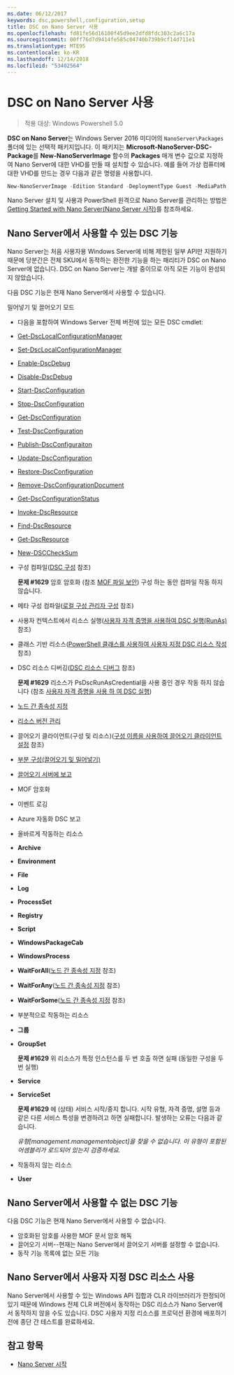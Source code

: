 ```yaml
---
ms.date: 06/12/2017
keywords: dsc,powershell,configuration,setup
title: DSC on Nano Server 사용
ms.openlocfilehash: fd81fe56d16100f45d9ee2dfd8fdc303c2a6c17a
ms.sourcegitcommit: 00ff76d7d9414fe585c04740b739b9cf14d711e1
ms.translationtype: MTE95
ms.contentlocale: ko-KR
ms.lasthandoff: 12/14/2018
ms.locfileid: "53402564"
---
```

# <a name="using-dsc-on-nano-server"></a>DSC on Nano Server 사용

> 적용 대상: Windows Powershell 5.0

**DSC on Nano Server**는 Windows Server 2016 미디어의 `NanoServer\Packages` 폴더에 있는 선택적 패키지입니다. 이 패키지는 **Microsoft-NanoServer-DSC-Package**를 **New-NanoServerImage** 함수의 **Packages** 매개 변수 값으로 지정하여 Nano Server에 대한 VHD를 만들 때 설치할 수 있습니다. 예를 들어 가상 컴퓨터에 대한 VHD를 만드는 경우 다음과 같은 명령을 사용합니다.

```powershell
New-NanoServerImage -Edition Standard -DeploymentType Guest -MediaPath f:\ -BasePath .\Base -TargetPath .\Nano1\Nano.vhd -ComputerName Nano1 -Packages Microsoft-NanoServer-DSC-Package
```

Nano Server 설치 및 사용과 PowerShell 원격으로 Nano Server를 관리하는 방법은 [Getting Started with Nano Server(Nano Server 시작)](/windows-server/get-started/getting-started-with-nano-server)를 참조하세요.

## <a name="dsc-features-available-on-nano-server"></a>Nano Server에서 사용할 수 있는 DSC 기능

Nano Server는 처음 사용자용 Windows Server에 비해 제한된 일부 API만 지원하기 때문에 당분간은 전체 SKU에서 동작하는 완전한 기능을 하는 패리티가 DSC on Nano Server에 없습니다. DSC on Nano Server는 개발 중이므로 아직 모든 기능이 완성되지 않았습니다.

다음 DSC 기능은 현재 Nano Server에서 사용할 수 있습니다.

밀어넣기 및 끌어오기 모드

- 다음을 포함하여 Windows Server 전체 버전에 있는 모든 DSC cmdlet:
- [Get-DscLocalConfigurationManager](/powershell/module/PSDesiredStateConfiguration/Get-DscLocalConfigurationManager)
- [Set-DscLocalConfigurationManager](/powershell/module/PSDesiredStateConfiguration/Set-DscLocalConfigurationManager)
- [Enable-DscDebug](/powershell/module/PSDesiredStateConfiguration/Enable-DscDebug)
- [Disable-DscDebug](/powershell/module/PSDesiredStateConfiguration/Disable-DscDebug)
- [Start-DscConfiguration](/powershell/module/psdesiredstateconfiguration/start-dscconfiguration)
- [Stop-DscConfiguration](/powershell/module/PSDesiredStateConfiguration/Stop-DscConfiguration)
- [Get-DscConfiguration](/powershell/module/PSDesiredStateConfiguration/Get-DscConfiguration)
- [Test-DscConfiguration](/powershell/module/psdesiredstateconfiguration/Test-DSCConfiguration)
- [Publish-DscConfiguraiton](/powershell/module/PSDesiredStateConfiguration/Publish-DscConfiguration)
- [Update-DscConfiguration](/powershell/module/PSDesiredStateConfiguration/Update-DscConfiguration)
- [Restore-DscConfiguration](/powershell/module/PSDesiredStateConfiguration/Restore-DscConfiguration)
- [Remove-DscConfigurationDocument](/powershell/module/PSDesiredStateConfiguration/Remove-DscConfigurationDocument)
- [Get-DscConfigurationStatus](/powershell/module/PSDesiredStateConfiguration/Get-DscConfigurationStatus)
- [Invoke-DscResource](/powershell/module/PSDesiredStateConfiguration/Invoke-DscResource)
- [Find-DscResource](https://technet.microsoft.com/en-us/library/mt517874.aspx)
- [Get-DscResource](/powershell/module/PSDesiredStateConfiguration/Get-DscResource)
- [New-DSCCheckSum](/powershell/module/PSDesiredStateConfiguration/New-DSCCheckSum)

- 구성 컴파일([DSC 구성](../configurations/configurations.md) 참조)

  **문제 #1629** 암호 암호화 (참조 [MOF 파일 보안](../pull-server/secureMOF.md)) 구성 하는 동안 컴파일 작동 하지 않습니다.

- 메타 구성 컴파일([로컬 구성 관리자 구성](../managing-nodes/metaConfig.md) 참조)

- 사용자 컨텍스트에서 리소스 실행([사용자 자격 증명을 사용하여 DSC 실행(RunAs)](../configurations/runAsUser.md) 참조)

- 클래스 기반 리소스([PowerShell 클래스를 사용하여 사용자 지정 DSC 리소스 작성](../resources/authoringResourceClass.md) 참조)

- DSC 리소스 디버깅([DSC 리소스 디버그](../troubleshooting/debugResource.md) 참조)

  **문제 #1629** 리소스가 PsDscRunAsCredential을 사용 중인 경우 작동 하지 않습니다 (참조 [사용자 자격 증명을 사용 하 여 DSC 실행](../configurations/runAsUser.md))

- [노드 간 종속성 지정](../configurations/crossNodeDependencies.md)

- [리소스 버전 관리](../configurations/sxsResource.md)

- 끌어오기 클라이언트(구성 및 리소스)([구성 이름을 사용하여 끌어오기 클라이언트 설정](../pull-server/pullClientConfigNames.md) 참조)

- [부분 구성(끌어오기 및 밀어넣기)](../pull-server/partialConfigs.md)

- [끌어오기 서버에 보고](../pull-server/reportServer.md)

- MOF 암호화

- 이벤트 로깅

- Azure 자동화 DSC 보고

- 올바르게 작동하는 리소스

- **Archive**
- **Environment**
- **File**
- **Log**
- **ProcessSet**
- **Registry**
- **Script**
- **WindowsPackageCab**
- **WindowsProcess**
- **WaitForAll**([노드 간 종속성 지정](../configurations/crossNodeDependencies.md) 참조)
- **WaitForAny**([노드 간 종속성 지정](../configurations/crossNodeDependencies.md) 참조)
- **WaitForSome**([노드 간 종속성 지정](../configurations/crossNodeDependencies.md) 참조)

- 부분적으로 작동하는 리소스
- **그룹**
- **GroupSet**

  **문제 #1629** 위 리소스가 특정 인스턴스를 두 번 호출 하면 실패 (동일한 구성을 두 번 실행)

- **Service**
- **ServiceSet**

  **문제 #1629** 에 (상태) 서비스 시작/중지 합니다. 시작 유형, 자격 증명, 설명 등과 같은 다른 서비스 특성을 변경하려고 하면 실패합니다. 발생하는 오류는 다음과 같습니다.

  *유형[management.managementobject]을 찾을 수 없습니다. 이 유형이 포함된 어셈블리가 로드되어 있는지 검증하세요.*

- 작동하지 않는 리소스
- **User**

## <a name="dsc-features-not-available-on-nano-server"></a>Nano Server에서 사용할 수 없는 DSC 기능

다음 DSC 기능은 현재 Nano Server에서 사용할 수 없습니다.

- 암호화된 암호를 사용한 MOF 문서 암호 해독
- 끌어오기 서버--현재는 Nano Server에서 끌어오기 서버를 설정할 수 없습니다.
- 동작 기능 목록에 없는 모든 기능

## <a name="using-custom-dsc-resources-on-nano-server"></a>Nano Server에서 사용자 지정 DSC 리소스 사용

Nano Server에서 사용할 수 있는 Windows API 집합과 CLR 라이브러리가 한정되어 있기 때문에 Windows 전체 CLR 버전에서 동작하는 DSC 리소스가 Nano Server에서 동작하지 않을 수도 있습니다.
DSC 사용자 지정 리소스를 프로덕션 환경에 배포하기 전에 종단 간 테스트를 완료하세요.

## <a name="see-also"></a>참고 항목

- [Nano Server 시작](/windows-server/get-started/getting-started-with-nano-server)
